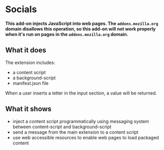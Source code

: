 # Socials

**This add-on injects JavaScript into web pages. The `addons.mozilla.org` domain disallows this operation, so this add-on will not work properly when it's run on pages in the `addons.mozilla.org` domain.**

## What it does ##

The extension includes:

* a content script
* a background-script
* manifest.json file

When a user inserts a letter in the input section, a value will be returned.

## What it shows ##

* inject a content script programmatically using messaging system between content-script and background-script
* send a message from the main extension to a content script
* use web accessible resources to enable web pages to load packaged content

